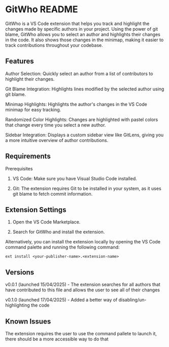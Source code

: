 # GitWho README

GitWho is a VS Code extension that helps you track and highlight the changes made by specific authors in your project. Using the power of git blame, GitWho allows you to select an author and highlights their changes in the code. It also shows those changes in the minimap, making it easier to track contributions throughout your codebase.

## Features

Author Selection: Quickly select an author from a list of contributors to highlight their changes.

Git Blame Integration: Highlights lines modified by the selected author using git blame.

Minimap Highlights: Highlights the author's changes in the VS Code minimap for easy tracking.

Randomized Color Highlights: Changes are highlighted with pastel colors that change every time you select a new author.

Sidebar Integration: Displays a custom sidebar view like GitLens, giving you a more intuitive overview of author contributions.



## Requirements

Prerequisites
1) VS Code: Make sure you have Visual Studio Code installed.

2) Git: The extension requires Git to be installed in your system, as it uses git blame to fetch commit information.

## Extension Settings

1) Open the VS Code Marketplace.

2) Search for GitWho and install the extension.

Alternatively, you can install the extension locally by opening the VS Code command palette and running the following command:

    ext install <your-publisher-name>.<extension-name>


## Versions

v0.0.1 (launched 15/04/2025) - The extension searches for all authors that have contributed to this file and allows the user to see all of their changes

v0.1.0 (launched 17/04/2025) - Added a better way of disabling/un-highlighting the code 

## Known Issues

The extension requires the user to use the command pallete to launch it, there should be a more accessible way to do that